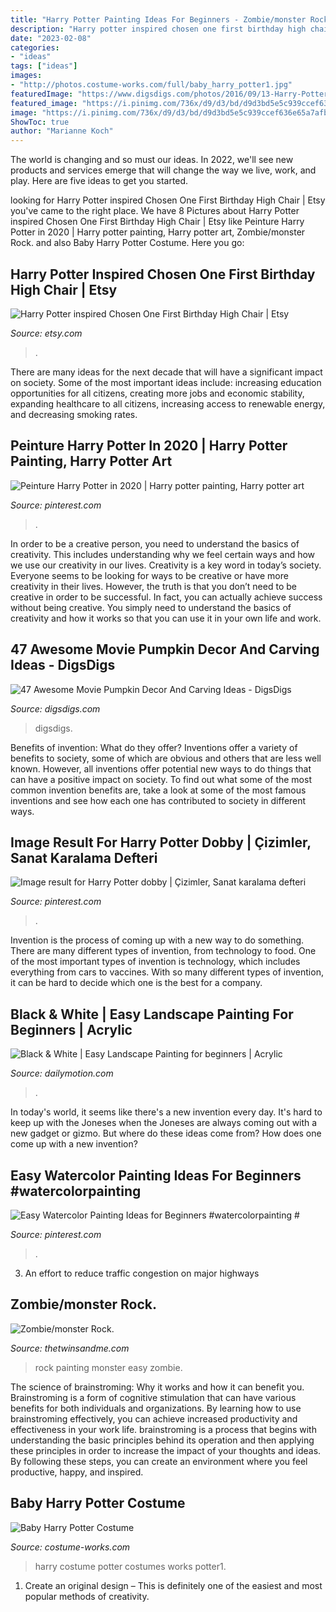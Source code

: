 ```yaml
---
title: "Harry Potter Painting Ideas For Beginners - Zombie/monster Rock."
description: "Harry potter inspired chosen one first birthday high chair"
date: "2023-02-08"
categories:
- "ideas"
tags: ["ideas"]
images:
- "http://photos.costume-works.com/full/baby_harry_potter1.jpg"
featuredImage: "https://www.digsdigs.com/photos/2016/09/13-Harry-Potter-group-pumpkin-carving.jpg"
featured_image: "https://i.pinimg.com/736x/d9/d3/bd/d9d3bd5e5c939ccef636e65a7afbb194.jpg"
image: "https://i.pinimg.com/736x/d9/d3/bd/d9d3bd5e5c939ccef636e65a7afbb194.jpg"
ShowToc: true
author: "Marianne Koch"
---
```



The world is changing and so must our ideas. In 2022, we'll see new products and services emerge that will change the way we live, work, and play. Here are five ideas to get you started.

	

		
looking for Harry Potter inspired Chosen One First Birthday High Chair | Etsy you've came to the right place. We have 8 Pictures about Harry Potter inspired Chosen One First Birthday High Chair | Etsy like Peinture Harry Potter in 2020 | Harry potter painting, Harry potter art, Zombie/monster Rock. and also Baby Harry Potter Costume. Here you go:
		
    
## Harry Potter Inspired Chosen One First Birthday High Chair | Etsy

<img loading=lazy src="https://i.etsystatic.com/12524461/r/il/3d80e4/2137308648/il_794xN.2137308648_4ncl.jpg" onerror="this.onerror=null;this.src='https://tse4.mm.bing.net/th?id=OIP.yuCxCfP-NU1tzPnVuRCiaAHaJ4&amp;pid=15.1';" alt="Harry Potter inspired Chosen One First Birthday High Chair | Etsy">

_Source: etsy.com_

>. 

	

There are many ideas for the next decade that will have a significant impact on society. Some of the most important ideas include: increasing education opportunities for all citizens, creating more jobs and economic stability, expanding healthcare to all citizens, increasing access to renewable energy, and decreasing smoking rates.

    
## Peinture Harry Potter In 2020 | Harry Potter Painting, Harry Potter Art

<img loading=lazy src="https://i.pinimg.com/736x/0a/bb/56/0abb56aa5a13b034351aef33cfc7e9f7.jpg" onerror="this.onerror=null;this.src='https://tse4.mm.bing.net/th?id=OIP.YfGftMGq3MBSCbhAA9BUgwHaJ3&amp;pid=15.1';" alt="Peinture Harry Potter in 2020 | Harry potter painting, Harry potter art">

_Source: pinterest.com_

>. 

	

In order to be a creative person, you need to understand the basics of creativity. This includes understanding why we feel certain ways and how we use our creativity in our lives.
Creativity is a key word in today’s society. Everyone seems to be looking for ways to be creative or have more creativity in their lives. However, the truth is that you don’t need to be creative in order to be successful. In fact, you can actually achieve success without being creative. You simply need to understand the basics of creativity and how it works so that you can use it in your own life and work.

    
## 47 Awesome Movie Pumpkin Decor And Carving Ideas - DigsDigs

<img loading=lazy src="https://www.digsdigs.com/photos/2016/09/13-Harry-Potter-group-pumpkin-carving.jpg" onerror="this.onerror=null;this.src='https://tse4.mm.bing.net/th?id=OIP.OtNljJKYHU3Y689oBuXgxgHaFj&amp;pid=15.1';" alt="47 Awesome Movie Pumpkin Decor And Carving Ideas - DigsDigs">

_Source: digsdigs.com_

>digsdigs. 

	

Benefits of invention: What do they offer?
Inventions offer a variety of benefits to society, some of which are obvious and others that are less well known. However, all inventions offer potential new ways to do things that can have a positive impact on society. To find out what some of the most common invention benefits are, take a look at some of the most famous inventions and see how each one has contributed to society in different ways.

    
## Image Result For Harry Potter Dobby | Çizimler, Sanat Karalama Defteri

<img loading=lazy src="https://i.pinimg.com/736x/d9/d3/bd/d9d3bd5e5c939ccef636e65a7afbb194.jpg" onerror="this.onerror=null;this.src='https://tse2.mm.bing.net/th?id=OIP.Kj3FsvGh_a5AqwDfTqBchgHaLD&amp;pid=15.1';" alt="Image result for Harry Potter dobby | Çizimler, Sanat karalama defteri">

_Source: pinterest.com_

>. 

	

Invention is the process of coming up with a new way to do something. There are many different types of invention, from technology to food. One of the most important types of invention is technology, which includes everything from cars to vaccines. With so many different types of invention, it can be hard to decide which one is the best for a company.

    
## Black &amp; White | Easy Landscape Painting For Beginners | Acrylic

<img loading=lazy src="https://s2.dmcdn.net/v/Rqc661WLppGTS-7GA/x720" onerror="this.onerror=null;this.src='https://tse4.mm.bing.net/th?id=OIP.XDRiocoEOVxql4DwyO5zbgHaEK&amp;pid=15.1';" alt="Black &amp; White | Easy Landscape Painting for beginners | Acrylic">

_Source: dailymotion.com_

>. 

	

In today's world, it seems like there's a new invention every day.  It's hard to keep up with the Joneses when the Joneses are always coming out with a new gadget or gizmo.  But where do these ideas come from?  How does one come up with a new invention?

    
## Easy Watercolor Painting Ideas For Beginners #watercolorpainting #

<img loading=lazy src="https://i.pinimg.com/736x/9c/ca/fa/9ccafa1581e3f71648cce3bc28034279.jpg" onerror="this.onerror=null;this.src='https://tse1.mm.bing.net/th?id=OIP.1yYf_SVqsOuEjmsg3oCDZwHaLd&amp;pid=15.1';" alt="Easy Watercolor Painting Ideas for Beginners #watercolorpainting #">

_Source: pinterest.com_

>. 

	

3. An effort to reduce traffic congestion on major highways 

    
## Zombie/monster Rock.

<img loading=lazy src="https://thetwinsandme.com/wp-content/uploads/2018/07/IMG_4378-1440x2228.jpg" onerror="this.onerror=null;this.src='https://tse2.mm.bing.net/th?id=OIP.j9AchriUNwtbXJdxv9rzZwHaLd&amp;pid=15.1';" alt="Zombie/monster Rock.">

_Source: thetwinsandme.com_

>rock painting monster easy zombie. 

	

The science of brainstroming: Why it works and how it can benefit you.
Brainstroming is a form of cognitive stimulation that can have various benefits for both individuals and organizations. By learning how to use brainstroming effectively, you can achieve increased productivity and effectiveness in your work life. brainstroming is a process that begins with understanding the basic principles behind its operation and then applying these principles in order to increase the impact of your thoughts and ideas. By following these steps, you can create an environment where you feel productive, happy, and inspired.

    
## Baby Harry Potter Costume

<img loading=lazy src="http://photos.costume-works.com/full/baby_harry_potter1.jpg" onerror="this.onerror=null;this.src='https://tse2.mm.bing.net/th?id=OIP.AUt8W5Ncbt8RY9xk1ReJ4AHaIN&amp;pid=15.1';" alt="Baby Harry Potter Costume">

_Source: costume-works.com_

>harry costume potter costumes works potter1. 

	

1. Create an original design – This is definitely one of the easiest and most popular methods of creativity.

